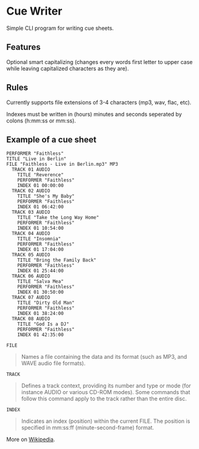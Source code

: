 # Cue Writer

Simple CLI program for writing cue sheets.

## Features

Optional smart capitalizing (changes every words first letter to upper case while leaving capitalized characters as they are).

## Rules

Currently supports file extensions of 3-4 characters (mp3, wav, flac, etc).

Indexes must be written in (hours) minutes and seconds seperated by colons (h:mm:ss or mm:ss).

## Example of a cue sheet

```
PERFORMER "Faithless"
TITLE "Live in Berlin"
FILE "Faithless - Live in Berlin.mp3" MP3
  TRACK 01 AUDIO
    TITLE "Reverence"
    PERFORMER "Faithless"
    INDEX 01 00:00:00
  TRACK 02 AUDIO
    TITLE "She's My Baby"
    PERFORMER "Faithless"
    INDEX 01 06:42:00
  TRACK 03 AUDIO
    TITLE "Take the Long Way Home"
    PERFORMER "Faithless"
    INDEX 01 10:54:00
  TRACK 04 AUDIO
    TITLE "Insomnia"
    PERFORMER "Faithless"
    INDEX 01 17:04:00
  TRACK 05 AUDIO
    TITLE "Bring the Family Back"
    PERFORMER "Faithless"
    INDEX 01 25:44:00
  TRACK 06 AUDIO
    TITLE "Salva Mea"
    PERFORMER "Faithless"
    INDEX 01 30:50:00
  TRACK 07 AUDIO
    TITLE "Dirty Old Man"
    PERFORMER "Faithless"
    INDEX 01 38:24:00
  TRACK 08 AUDIO
    TITLE "God Is a DJ"
    PERFORMER "Faithless"
    INDEX 01 42:35:00
```

``FILE``
> Names a file containing the data and its format (such as MP3, and WAVE audio file formats).

``TRACK``
> Defines a track context, providing its number and type or mode (for instance AUDIO or various CD-ROM modes). Some commands that follow this command apply to the track rather than the entire disc.

``INDEX``
> Indicates an index (position) within the current FILE. The position is specified in mm:ss:ff (minute-second-frame) format.

More on [Wikipedia](https://en.wikipedia.org/wiki/Cue_sheet_(computing)).
